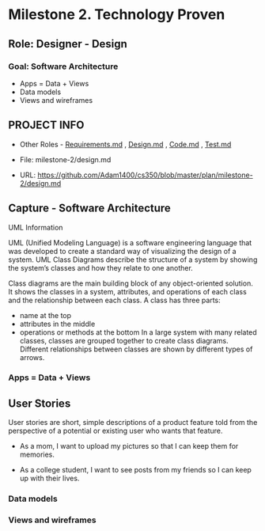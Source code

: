 # Milestone 2. Technology Proven

## Role: Designer - Design

### Goal: Software Architecture

* Apps = Data + Views
* Data models
* Views and wireframes

## PROJECT INFO


* Other Roles - [Requirements.md](https://github.com/Adam1400/cs350/blob/master/plan/milestone-2/requirements.md)
, [Design.md](https://github.com/Adam1400/cs350/blob/master/plan/milestone-2/design.md)
, [Code.md](https://github.com/Adam1400/cs350/blob/master/plan/milestone-2/code.md)
, [Test.md](https://github.com/Adam1400/cs350/blob/master/plan/milestone-2/test.md)



* File: milestone-2/design.md

* URL: https://github.com/Adam1400/cs350/blob/master/plan/milestone-2/design.md



## Capture - Software Architecture

UML Information

UML (Unified Modeling Language) is a software engineering language that was developed to create a standard way of visualizing the design of a system. UML Class Diagrams describe the structure of a system by showing the system’s classes and how they relate to one another.

Class diagrams are the main building block of any object-oriented solution. It shows the classes in a system, attributes, and operations of each class and the relationship between each class.
A class has three parts: 
- name at the top
- attributes in the middle 
- operations or methods at the bottom 
In a large system with many related classes, classes are grouped together to create class diagrams. Different relationships between classes are shown by different types of arrows.


### Apps = Data + Views

## User Stories
User stories are short, simple descriptions of a product feature told from the perspective of a potential or existing user who wants that feature.

* As a mom, I want to upload my pictures so that I can keep them for memories.

* As a college student, I want to see posts from my friends so I can keep up with their lives.


### Data models


### Views and wireframes
